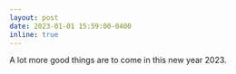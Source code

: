 ```yaml
---
layout: post
date: 2023-01-01 15:59:00-0400
inline: true
---
```


A lot more good things are to come in this new year 2023.
